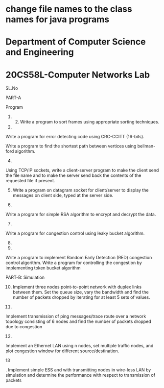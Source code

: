  # change file names to the class names for java programs
# Department of Computer Science and Engineering

# 20CS58L-Computer Networks Lab

SL.No

PART-A

Program

1. 2. Write a program to sort frames using appropriate sorting techniques.

3.

Write a program for error detecting code using CRC-CCITT (16-bits).

Write a program to find the shortest path between vertices using bellman-ford algorithm.

4.

Using TCP/IP sockets, write a client-server program to make the client send the file name and to make the server send back the contents of the requested file if present.

5. Write a program on datagram socket for client/server to display the messages on client side, typed at the server side.

6.

Write a program for simple RSA algorithm to encrypt and decrypt the data.

7.

Write a program for congestion control using leaky bucket algorithm.

8.

9.

Write a program to implement Random Early Detection (RED) congestion control algorithm. Write a program for controlling the congestion by implementing token bucket algorithm

PART-B: Simulation

10. Implement three nodes point-to-point network with duplex links between them. Set the queue size, vary the bandwidth and find the number of packets dropped by iterating for at least 5 sets of values.

11.

Implement transmission of ping messages/trace route over a network topology consisting of 6 nodes and find the number of packets dropped due to congestion

12.

Implement an Ethernet LAN using n nodes, set multiple traffic nodes, and plot congestion window for different source/destination.

13

. Implement simple ESS and with transmitting nodes in wire-less LAN by simulation and determine the performance with respect to transmission of packets
